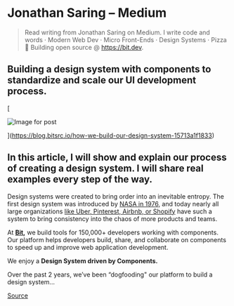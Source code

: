 # Jonathan Saring – Medium

> Read writing from Jonathan Saring on Medium. I write code and words · Modern Web Dev · Micro Front-Ends · Design Systems · Pizza 🍕 Building open source @ https://bit.dev.

Building a design system with components to standardize and scale our UI development process.
---------------------------------------------------------------------------------------------

[

![Image for post](https://miro.medium.com/max/4800/1*g_dgER2tCjuIcK0Y5SX2xw.jpeg)





](https://blog.bitsrc.io/how-we-build-our-design-system-15713a1f1833)

In this article, I will show and explain our process of creating a design system. I will share real examples every step of the way.
-----------------------------------------------------------------------------------------------------------------------------------

Design systems were created to bring order into an inevitable entropy. The first design system was introduced by [NASA in 1976](https://blog.bitsrc.io/7-tools-for-building-your-design-system-in-2020-452d9c9b3b8e#:~:text=Legend%20has%20it%20that%20the,different%20teams%2C%20projects%20and%20applications.), and today nearly all large organizations [like Uber, Pinterest, Airbnb, or Shopify](https://blog.bitsrc.io/building-a-consistent-ui-design-system-4481fb37470f) have such a system to bring consistency into the chaos of more products and teams.

At [**Bit**](https://bit.dev/)**,** we build tools for 150,000+ developers working with components. Our platform helps developers build, share, and collaborate on components to speed up and improve web application development.

We enjoy a **Design System driven by Components.**

Over the past 2 years, we’ve been “dogfooding" our platform to build a design system…


[Source](https://medium.com/@JonathanSaring)
